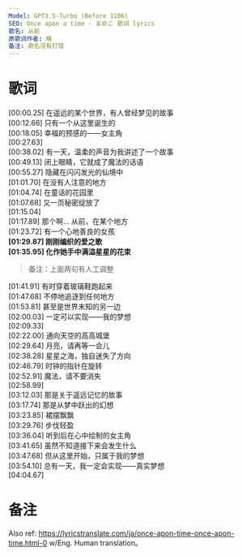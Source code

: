 ```yaml
---
Model: GPT3.5-Turbo (Before 1106)
SEO: Once apon a time - まめこ 歌词 lyrics
歌名: 从前
原歌词作者: 略
备注: 歌名没有打错
---
```


歌词
======
[00:00.25] 在遥远的某个世界，有人曾经梦见的故事  
[00:12.66] 只有一个从这里诞生的  
[00:18.05] 幸福的预感的——女主角  
[00:27.63]  
[00:38.02] 有一天，温柔的声音为我讲述了一个故事  
[00:49.13] 闭上眼睛，它就成了魔法的话语  
[00:55.27] 隐藏在闪闪发光的仙境中  
[01:01.70] 在没有人注意的地方  
[01:04.74] 在童话的花园里  
[01:07.68] 又一页秘密绽放了  
[01:15.04]  
[01:17.89] 那个啊… 从前，在某个地方  
[01:23.72] 有一个心地善良的女孩  
**[01:29.87] 刚刚编织的爱之歌  
[01:35.95] 化作她手中满溢星星的花束**  
> 备注：上面两句有人工调整

[01:41.91] 有时穿着玻璃鞋跑起来  
[01:47.68] 不停地追逐到任何地方  
[01:53.81] 甚至是世界未知的另一边  
[02:00.03] 一定可以实现——我的梦想  
[02:09.33]  
[02:22.00] 通向天空的高高城堡  
[02:29.64] 月亮，请再等一会儿  
[02:38.28] 星星之海，独自迷失了方向  
[02:46.79] 时钟的指针在旋转  
[02:52.91] 魔法，请不要消失  
[02:58.99]  
[03:12.03] 那是关于遥远记忆的故事  
[03:17.74] 那是从梦中跃出的幻想  
[03:23.85] 裙摆飘飘  
[03:29.76] 步伐轻盈  
[03:36.04] 听到后在心中绘制的女主角  
[03:41.65] 虽然不知道接下来会发生什么  
[03:47.68] 但从这里开始，只属于我的梦想  
[03:54.10] 总有一天，我一定会实现——真实梦想  
[04:04.67]

备注
======
Also ref: https://lyricstranslate.com/ja/once-apon-time-once-apon-time.html-0 w/Eng. Human translation。
